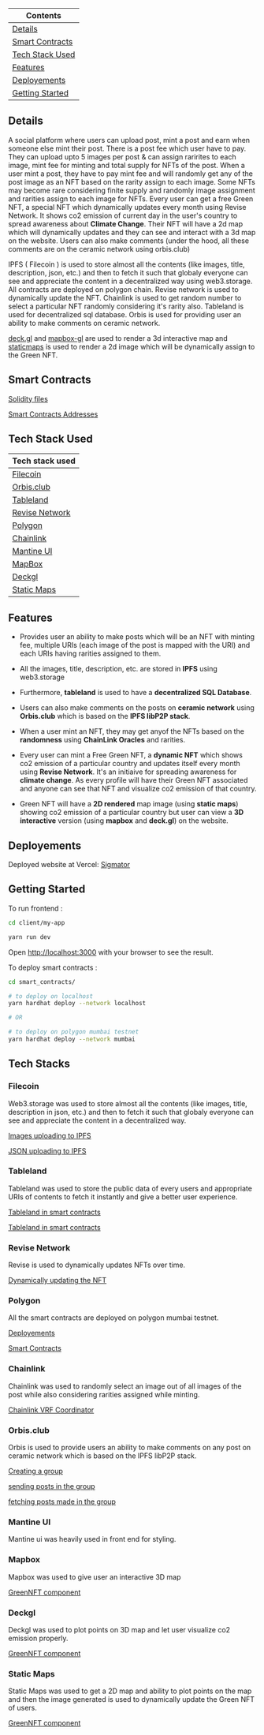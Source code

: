 | Contents                            |
| ----------------------------------- |
| [Details](#details)                 |
| [Smart Contracts](#smart-contracts) |
| [Tech Stack Used](#tech-stack-used) |
| [Features](#features)               |
| [Deployements](#deployements)       |
| [Getting Started](#getting-started) |

## Details

A social platform where users can upload post, mint a post and earn when someone else mint their post. There is a post fee which user have to pay. They can upload upto 5 images per post & can assign rarirites to each image, mint fee for minting and total supply for NFTs of the post. When a user mint a post, they have to pay mint fee and will randomly get any of the post image as an NFT based on the rarity assign to each image. Some NFTs may become rare considering finite supply and randomly image assignment and rarities assign to each image for NFTs. Every user can get a free Green NFT, a special NFT which dynamically updates every month using Revise Network. It shows co2 emission of current day in the user's country to spread awareness about **Climate Change**. Their NFT will have a 2d map which will dynamically updates and they can see and interact with a 3d map on the website. Users can also make comments (under the hood, all these comments are on the ceramic network using orbis.club)

IPFS ( Filecoin ) is used to store almost all the contents (like images, title, description, json, etc.) and then to fetch it such that globaly everyone can see and appreciate the content in a decentralized way using web3.storage. All contracts are deployed on polygon chain. Revise network is used to dynamically update the NFT. Chainlink is used to get random number to select a particular NFT randomly considering it's rarity also. Tableland is used for decentralized sql database. Orbis is used for providing user an ability to make comments on ceramic network.

[deck.gl](https://deck.gl/) and [mapbox-gl](https://docs.mapbox.com/mapbox-gl-js/api/) are used to render a 3d interactive map and [staticmaps](https://github.com/komoot/staticmap) is used to render a 2d image which will be dynamically assign to the Green NFT.

## Smart Contracts

[Solidity files](https://github.com/Ahmed-Aghadi/sigmator/tree/main/smart_contracts/contracts)

[Smart Contracts Addresses](https://github.com/Ahmed-Aghadi/sigmator/blob/main/client/my-app/constants/contractAddress.json)

## Tech Stack Used

| Tech stack used                   |
| --------------------------------- |
| [Filecoin](#filecoin)             |
| [Orbis.club](#orbisclub)          |
| [Tableland](#tableland)           |
| [Revise Network](#revise-network) |
| [Polygon](#polygon)               |
| [Chainlink](#chainlink)           |
| [Mantine UI](#mantine-ui)         |
| [MapBox](#mapbox)                 |
| [Deckgl](#deckgl)                 |
| [Static Maps](#static-maps)       |

## Features

-   Provides user an ability to make posts which will be an NFT with minting fee, multiple URIs (each image of the post is mapped with the URI) and each URIs having rarities assigned to them.

-   All the images, title, description, etc. are stored in **IPFS** using web3.storage

-   Furthermore, **tableland** is used to have a **decentralized SQL Database**.

-   Users can also make comments on the posts on **ceramic network** using **Orbis.club** which is based on the **IPFS libP2P stack**.

-   When a user mint an NFT, they may get anyof the NFTs based on the **randomness** using **ChainLink Oracles** and rarities.

-   Every user can mint a Free Green NFT, a **dynamic NFT** which shows co2 emission of a particular country and updates itself every month using **Revise Network**. It's an initiaive for spreading awareness for **climate change**. As every profile will have their Green NFT associated and anyone can see that NFT and visualize co2 emission of that country.

-   Green NFT will have a **2D rendered** map image (using **static maps**) showing co2 emission of a particular country but user can view a **3D interactive** version (using **mapbox** and **deck.gl**) on the website.

## Deployements

Deployed website at Vercel: [Sigmator](https://sigmator.vercel.app/)

## Getting Started

To run frontend :

```bash
cd client/my-app

yarn run dev
```

Open [http://localhost:3000](http://localhost:3000) with your browser to see the result.

To deploy smart contracts :

```bash
cd smart_contracts/

# to deploy on localhost
yarn hardhat deploy --network localhost

# OR

# to deploy on polygon mumbai testnet
yarn hardhat deploy --network mumbai
```

## Tech Stacks

### Filecoin

Web3.storage was used to store almost all the contents (like images, title, description in json, etc.) and then to fetch it such that globaly everyone can see and appreciate the content in a decentralized way.

[Images uploading to IPFS](https://github.com/Ahmed-Aghadi/sigmator/blob/main/client/my-app/pages/api/image-upload-ipfs.js)

[JSON uploading to IPFS](https://github.com/Ahmed-Aghadi/sigmator/blob/main/client/my-app/pages/api/json-upload-ipfs.js)

### Tableland

Tableland was used to store the public data of every users and appropriate URIs of contents to fetch it instantly and give a better user experience.

[Tableland in smart contracts](https://github.com/Ahmed-Aghadi/sigmator/blob/main/smart_contracts/contracts/SigmatorNFTTableland.sol)

[Tableland in smart contracts](https://github.com/Ahmed-Aghadi/sigmator/blob/main/smart_contracts/contracts/SigmatorClimateNFT.sol)

### Revise Network

Revise is used to dynamically updates NFTs over time.

[Dynamically updating the NFT](https://github.com/Ahmed-Aghadi/sigmator/blob/main/client/my-app/pages/api/setImage.js)

### Polygon

All the smart contracts are deployed on polygon mumbai testnet.

[Deployements](https://github.com/Ahmed-Aghadi/sigmator/tree/main/smart_contracts/deployments/mumbai)

[Smart Contracts](https://github.com/Ahmed-Aghadi/sigmator/tree/main/smart_contracts/contracts)

### Chainlink

Chainlink was used to randomly select an image out of all images of the post while also considering rarities assigned while minting.

[Chainlink VRF Coordinator](https://github.com/Ahmed-Aghadi/sigmator/blob/main/smart_contracts/contracts/SigmatorNFTHandle.sol)

### Orbis.club

Orbis is used to provide users an ability to make comments on any post on ceramic network which is based on the IPFS libP2P stack.

[Creating a group](https://github.com/Ahmed-Aghadi/sigmator/blob/main/client/my-app/components/Upload.jsx#L329)

[sending posts in the group](https://github.com/Ahmed-Aghadi/sigmator/blob/main/client/my-app/components/ChatBox.js#L89)

[fetching posts made in the group](https://github.com/Ahmed-Aghadi/sigmator/blob/main/client/my-app/components/ChatBox.js#L106)

### Mantine UI

Mantine ui was heavily used in front end for styling.

### Mapbox

Mapbox was used to give user an interactive 3D map

[GreenNFT component](https://github.com/Ahmed-Aghadi/sigmator/blob/main/client/my-app/components/GreenNFT.js#L142)

### Deckgl

Deckgl was used to plot points on 3D map and let user visualize co2 emission properly.

[GreenNFT component](https://github.com/Ahmed-Aghadi/sigmator/blob/main/client/my-app/components/GreenNFT.js#L135)

### Static Maps

Static Maps was used to get a 2D map and ability to plot points on the map and then the image generated is used to dynamically update the Green NFT of users.

[GreenNFT component](https://github.com/Ahmed-Aghadi/sigmator/blob/main/client/my-app/components/GreenNFT.js#L135)
